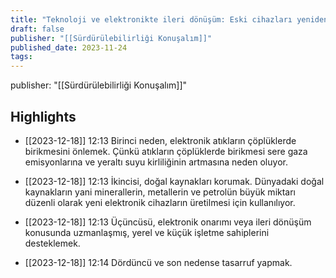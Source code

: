 ```yaml
---
title: "Teknoloji ve elektronikte ileri dönüşüm: Eski cihazları yeniden kullanmak"
draft: false
publisher: "[[Sürdürülebilirliği Konuşalım]]"
published_date: 2023-11-24
tags:
---
```

publisher: "[[Sürdürülebilirliği Konuşalım]]"


## Highlights
* [[2023-12-18]] 12:13  Birinci neden, elektronik atıkların çöplüklerde birikmesini önlemek. Çünkü atıkların çöplüklerde birikmesi sere gaza emisyonlarına ve yeraltı suyu kirliliğinin artmasına neden oluyor.

* [[2023-12-18]] 12:13  İkincisi, doğal kaynakları korumak. Dünyadaki doğal kaynakların yani minerallerin, metallerin ve petrolün büyük miktarı düzenli olarak yeni elektronik cihazların üretilmesi için kullanılıyor.

* [[2023-12-18]] 12:13  Üçüncüsü, elektronik onarımı veya ileri dönüşüm konusunda uzmanlaşmış, yerel ve küçük işletme sahiplerini desteklemek.

* [[2023-12-18]] 12:14  Dördüncü ve son nedense tasarruf yapmak.

